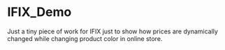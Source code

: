 # IFIX_Demo
Just a tiny piece of work for IFIX just to show how prices are dynamically changed while changing product color in online store.
